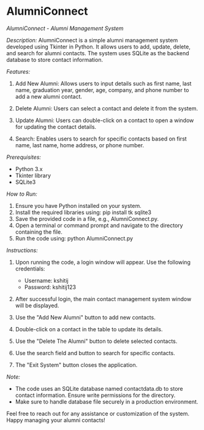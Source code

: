 # AlumniConnect
*AlumniConnect - Alumni Management System*

*Description:*
AlumniConnect is a simple alumni management system developed using Tkinter in Python. It allows users to add, update, delete, and search for alumni contacts. The system uses SQLite as the backend database to store contact information.

*Features:*
1. Add New Alumni: Allows users to input details such as first name, last name, graduation year, gender, age, company, and phone number to add a new alumni contact.

2. Delete Alumni: Users can select a contact and delete it from the system.

3. Update Alumni: Users can double-click on a contact to open a window for updating the contact details.

4. Search: Enables users to search for specific contacts based on first name, last name, home address, or phone number.

*Prerequisites:*
- Python 3.x
- Tkinter library
- SQLite3

*How to Run:*
1. Ensure you have Python installed on your system.
2. Install the required libraries using: pip install tk sqlite3
3. Save the provided code in a file, e.g., AlumniConnect.py.
4. Open a terminal or command prompt and navigate to the directory containing the file.
5. Run the code using: python AlumniConnect.py

*Instructions:*
1. Upon running the code, a login window will appear. Use the following credentials:
   - Username: kshitij
   - Password: kshitij123

2. After successful login, the main contact management system window will be displayed.

3. Use the "Add New Alumni" button to add new contacts.

4. Double-click on a contact in the table to update its details.

5. Use the "Delete The Alumni" button to delete selected contacts.

6. Use the search field and button to search for specific contacts.

7. The "Exit System" button closes the application.

*Note:*
- The code uses an SQLite database named contactdata.db to store contact information. Ensure write permissions for the directory.
- Make sure to handle database file securely in a production environment.

Feel free to reach out for any assistance or customization of the system. Happy managing your alumni contacts!
